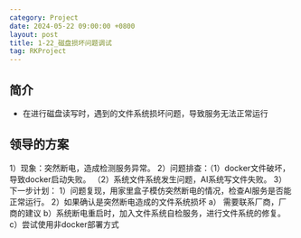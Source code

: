 ```yaml
---
category: Project
date: 2024-05-22 09:00:00 +0800
layout: post
title: 1-22_磁盘损坏问题调试
tag: RKProject
---
```

## 简介

+ 在进行磁盘读写时，遇到的文件系统损坏问题，导致服务无法正常运行

## 领导的方案

1）现象：突然断电，造成检测服务异常。
2）问题排查：（1）docker文件破坏，导致docker启动失败。 （2）系统文件系统发生问题，AI系统写文件失败。
3）下一步计划：
   1）问题复现，用家里盒子模仿突然断电的情况，检查AI服务是否能正常运行。
   2）如果确认是突然断电造成的文件系统损坏
     a） 需要联系厂商，厂商的建议
     b）系统断电重启时，加入文件系统自检服务，进行文件系统的修复。
     c）尝试使用非docker部署方式